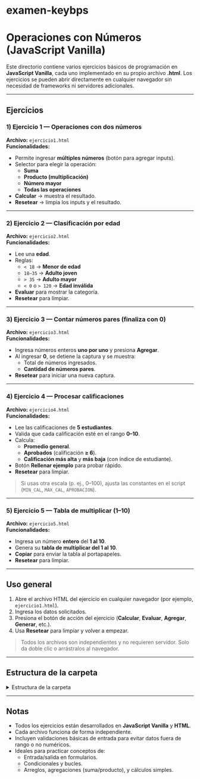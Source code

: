 # examen-keybps

# Operaciones con Números (JavaScript Vanilla)

Este directorio contiene varios ejercicios básicos de programación en **JavaScript Vanilla**, cada uno implementado en su propio archivo **.html**.
Los ejercicios se pueden abrir directamente en cualquier navegador sin necesidad de frameworks ni servidores adicionales.

---

## Ejercicios

### 1) Ejercicio 1 — Operaciones con dos números
**Archivo:** `ejercicio1.html`  
**Funcionalidades:**
- Permite ingresar **múltiples números** (botón para agregar inputs).
- Selector para elegir la operación:
    - **Suma**
    - **Producto (multiplicación)**
    - **Número mayor**
    - **Todas las operaciones**
- **Calcular** → muestra el resultado.
- **Resetear** → limpia los inputs y el resultado.

---

### 2) Ejercicio 2 — Clasificación por edad
**Archivo:** `ejercicio2.html`  
**Funcionalidades:**
- Lee una **edad**.
- Reglas:
    - `< 18` → **Menor de edad**
    - `18–35` → **Adulto joven**
    - `> 35` → **Adulto mayor**
    - `< 0` o `> 120` → **Edad inválida**
- **Evaluar** para mostrar la categoría.
- **Resetear** para limpiar.

---

### 3) Ejercicio 3 — Contar números pares (finaliza con 0)
**Archivo:** `ejercicio3.html`  
**Funcionalidades:**
- Ingresa números enteros **uno por uno** y presiona **Agregar**.
- Al ingresar **0**, se detiene la captura y se muestra:
    - Total de números ingresados.
    - **Cantidad de números pares**.
- **Resetear** para iniciar una nueva captura.

---

### 4) Ejercicio 4 — Procesar calificaciones
**Archivo:** `ejercicio4.html`  
**Funcionalidades:**
- Lee las calificaciones de **5 estudiantes**.
- Valida que cada calificación esté en el rango **0–10**.
- Calcula:
    - **Promedio general**.
    - **Aprobados** (calificación **≥ 6**).
    - **Calificación más alta** y **más baja** (con índice de estudiante).
- Botón **Rellenar ejemplo** para probar rápido.
- **Resetear** para limpiar.

> Si usas otra escala (p. ej., 0–100), ajusta las constantes en el script (`MIN_CAL`, `MAX_CAL`, `APROBACION`).

---

### 5) Ejercicio 5 — Tabla de multiplicar (1–10)
**Archivo:** `ejercicio5.html`  
**Funcionalidades:**
- Ingresa un número **entero** del **1 al 10**.
- Genera su **tabla de multiplicar del 1 al 10**.
- **Copiar** para enviar la tabla al portapapeles.
- **Resetear** para limpiar.

---

##  Uso general

1. Abre el archivo HTML del ejercicio en cualquier navegador (por ejemplo, `ejercicio1.html`).
2. Ingresa los datos solicitados.
3. Presiona el botón de acción del ejercicio (**Calcular**, **Evaluar**, **Agregar**, **Generar**, etc.).
4. Usa **Resetear** para limpiar y volver a empezar.

> Todos los archivos son independientes y no requieren servidor. Solo da doble clic o arrástralos al navegador.

---

## Estructura de la carpeta


<details>
  <summary>Estructura de la carpeta</summary>

  <pre><code>examen-keybps/
├─ ejercicio1.html
├─ ejercicio2.html
├─ ejercicio3.html
├─ ejercicio4.html
├─ ejercicio5.html
└─ README.md
</code></pre>
</details>

---

## Notas

- Todos los ejercicios están desarrollados en **JavaScript Vanilla** y **HTML**.
- Cada archivo funciona de forma independiente.
- Incluyen validaciones básicas de entrada para evitar datos fuera de rango o no numéricos.
- Ideales para practicar conceptos de:
    - Entrada/salida en formularios.
    - Condicionales y bucles.
    - Arreglos, agregaciones (suma/producto), y cálculos simples.

